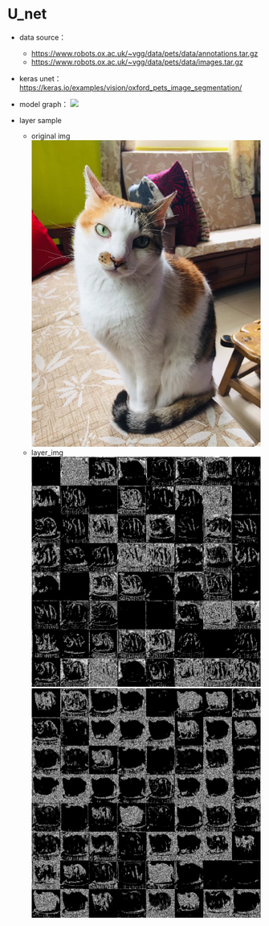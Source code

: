 # U_net
* data source：
  * https://www.robots.ox.ac.uk/~vgg/data/pets/data/annotations.tar.gz
  * https://www.robots.ox.ac.uk/~vgg/data/pets/data/images.tar.gz
  
* keras unet：https://keras.io/examples/vision/oxford_pets_image_segmentation/
* model graph：
![](https://i.imgur.com/K1Juumh.png)
* layer sample
  * original img  
  ![](https://github.com/momocat1102/U_net/blob/main/img1.jpg)
  * layer_img
  ![](https://github.com/momocat1102/U_net/blob/main/layer2_img/layerconv2d_3.jpg)
  ![](https://github.com/momocat1102/U_net/blob/main/layer2_img/layerconv2d_17.jpg)
